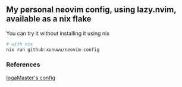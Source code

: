 ## My personal neovim config, using lazy.nvim, available as a nix flake

You can try it without installing it using nix
```sh
# with nix
nix run github:xunuwu/neovim-config
```

### References
[IogaMaster's config](https://github.com/IogaMaster/neovim)
